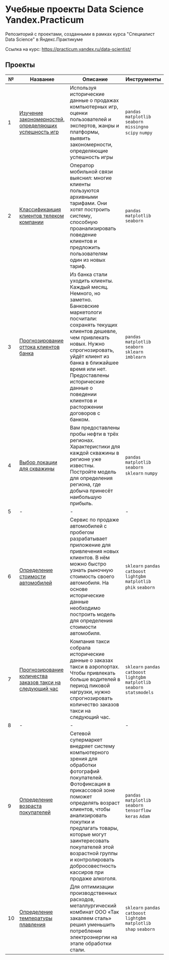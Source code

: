 # Учебные проекты Data Science Yandex.Praсtiсum
Репозиторий с проектами, созданными в рамках курса "Специалист Data Science" в Яндекс.Практикуме

Ссылка на курс: https://practicum.yandex.ru/data-scientist/

## Проекты
| № | Название | Описание | Инструменты |
| - | -------- | -------- | ----------- |
| 1 | [Изучение закономерностей, определяющих успешность игр](https://github.com/BrianKowalski/yandex_practicum_ds54/tree/main/1.%20Gamedev) | Используя исторические данные о продажах компьютерных игр, оценки пользователей и экспертов, жанры и платформы, выявить закономерности, определяющие успешность игры | `pandas` `matplotlib` `seaborn` `missingno` `scipy` `numpy` |
| 2 | [Классификаиция клиентов телеком компании](https://github.com/BrianKowalski/yandex_practicum_ds54/tree/main/2.%20Recommendation%20tariff) | Оператор мобильной связи выяснил: многие клиенты пользуются архивными тарифами. Они хотят построить систему, способную проанализировать поведение клиентов и предложить пользователям один из новых тариф. | `pandas` `matplotlib` `seaborn` |
| 3 | [Прогнозирование оттока клиентов банка](https://github.com/BrianKowalski/yandex_practicum_ds54/tree/main/3.%20Churn) | Из банка стали уходить клиенты. Каждый месяц. Немного, но заметно. Банковские маркетологи посчитали: сохранять текущих клиентов дешевле, чем привлекать новых. Нужно спрогнозировать, уйдёт клиент из банка в ближайшее время или нет. Предоставлены исторические данные о поведении клиентов и расторжении договоров с банком. | `pandas` `matplotlib` `seaborn` `sklearn` `imblearn` |
| 4 | [Выбор локации для скважины](https://github.com/BrianKowalski/yandex_practicum_ds54/tree/main/4.%20Oil%20wells) | Вам предоставлены пробы нефти в трёх регионах. Характеристики для каждой скважины в регионе уже известны. Постройте модель для определения региона, где добыча принесёт наибольшую прибыль. | `pandas` `matplotlib` `seaborn` `sklearn` `numpy` |
| 5 | - | - | - |
| 6 | [Определение стоимости автомобилей](https://github.com/BrianKowalski/yandex_practicum_ds54/tree/main/6.%20Car%20Price) | Сервис по продаже автомобилей с пробегом разрабатывает приложение для привлечения новых клиентов. В нём можно быстро узнать рыночную стоимость своего автомобиля. На основе исторические данные необходимо построить модель для определения стоимости автомобиля. | `sklearn` `pandas` `catboost` `lightgbm` `matplotlib` `phik` `seaborn` |
| 7 | [Прогнозирование количества заказов такси на следующий час](https://github.com/BrianKowalski/yandex_practicum_ds54/tree/main/7.%20Taxi) | Компания такси собрала исторические данные о заказах такси в аэропортах. Чтобы привлекать больше водителей в период пиковой нагрузки, нужно спрогнозировать количество заказов такси на следующий час. | `sklearn` `pandas` `catboost` `lightgbm` `matplotlib` `seaborn` `statsmodels` |
| 8 | - | - | - |
| 9 | [Определение возраста покупателей](https://github.com/BrianKowalski/yandex_practicum_ds54/tree/main/9.%20Age%20of%20buyers) | Сетевой супермаркет внедряет систему компьютерного зрения для обработки фотографий покупателей. Фотофиксация в прикассовой зоне поможет определять возраст клиентов, чтобы анализировать покупки и предлагать товары, которые могут заинтересовать покупателей этой возрастной группы и контролировать добросовестность кассиров при продаже алкоголя. | `pandas` `matplotlib` `seaborn` `tensorflow` `keras` `Adam` |
| 10 | [Определение температуры плавления](https://github.com/BrianKowalski/yandex_practicum_ds54/tree/main/10.%20Steel%20Processing) | Для оптимизации производственных расходов, металлургический комбинат ООО «Так закаляем сталь» решил уменьшить потребление электроэнергии на этапе обработки стали. | `sklearn` `pandas` `catboost` `lightgbm` `matplotlib` `shap` `seaborn` |
